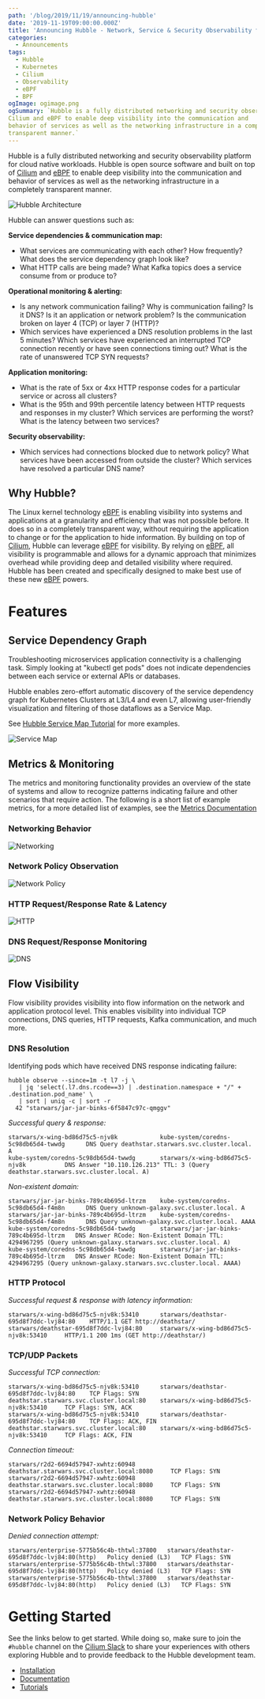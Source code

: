 ```yaml
---
path: '/blog/2019/11/19/announcing-hubble'
date: '2019-11-19T09:00:00.000Z'
title: 'Announcing Hubble - Network, Service & Security Observability for Kubernetes'
categories:
  - Announcements
tags:
  - Hubble
  - Kubernetes
  - Cilium
  - Observability
  - eBPF
  - BPF
ogImage: ogimage.png
ogSummary: `Hubble is a fully distributed networking and security observability platform for cloud native workloads. Hubble is open source software and built on top of
Cilium and eBPF to enable deep visibility into the communication and
behavior of services as well as the networking infrastructure in a completely
transparent manner.`
---
```


Hubble is a fully distributed networking and security observability platform
for cloud native workloads. Hubble is open source software and built on top of
[Cilium] and [eBPF] to enable deep visibility into the communication and
behavior of services as well as the networking infrastructure in a completely
transparent manner.

![Hubble Architecture](ogimage.png)

Hubble can answer questions such as:

**Service dependencies & communication map:**

- What services are communicating with each other? How frequently? What does
  the service dependency graph look like?
- What HTTP calls are being made? What Kafka topics does a service consume
  from or produce to?

**Operational monitoring & alerting:**

- Is any network communication failing? Why is communication failing? Is it
  DNS? Is it an application or network problem? Is the communication broken on
  layer 4 (TCP) or layer 7 (HTTP)?
- Which services have experienced a DNS resolution problems in the last 5
  minutes? Which services have experienced an interrupted TCP connection
  recently or have seen connections timing out? What is the rate of unanswered
  TCP SYN requests?

**Application monitoring:**

- What is the rate of 5xx or 4xx HTTP response codes for a particular service
  or across all clusters?
- What is the 95th and 99th percentile latency between HTTP requests and
  responses in my cluster? Which services are performing the worst? What is
  the latency between two services?

**Security observability:**

- Which services had connections blocked due to network policy? What services
  have been accessed from outside the cluster? Which services have resolved a
  particular DNS name?

## Why Hubble?

The Linux kernel technology [eBPF] is enabling visibility into systems and
applications at a granularity and efficiency that was not possible before. It
does so in a completely transparent way, without requiring the application to
change or for the application to hide information. By building on top of
[Cilium], Hubble can leverage [eBPF] for visibility. By relying on [eBPF], all
visibility is programmable and allows for a dynamic approach that minimizes
overhead while providing deep and detailed visibility where required. Hubble
has been created and specifically designed to make best use of these new [eBPF]
powers.

# Features

## Service Dependency Graph

Troubleshooting microservices application connectivity is a challenging task.
Simply looking at "kubectl get pods" does not indicate dependencies between
each service or external APIs or databases.

Hubble enables zero-effort automatic discovery of the service dependency graph
for Kubernetes Clusters at L3/L4 and even L7, allowing user-friendly
visualization and filtering of those dataflows as a Service Map.

See [Hubble Service Map Tutorial](https://github.com/cilium/hubble/tree/v0.5/tutorials/deploy-hubble-servicemap)
for more examples.

![Service Map](servicemap.png)

## Metrics & Monitoring

The metrics and monitoring functionality provides an overview of the state of
systems and allow to recognize patterns indicating failure and other scenarios
that require action. The following is a short list of example metrics, for a
more detailed list of examples, see the [Metrics
Documentation](https://github.com/cilium/hubble/blob/v0.5/Documentation/metrics.md)

### Networking Behavior

![Networking](network_and_tcp.png)

### Network Policy Observation

![Network Policy](network_policy_pod.png)

### HTTP Request/Response Rate & Latency

![HTTP](http.png)

### DNS Request/Response Monitoring

![DNS](dns.png)

## Flow Visibility

Flow visibility provides visibility into flow information on the network and
application protocol level. This enables visibility into individual TCP
connections, DNS queries, HTTP requests, Kafka communication, and much more.

### DNS Resolution

Identifying pods which have received DNS response indicating failure:

    hubble observe --since=1m -t l7 -j \
       | jq 'select(.l7.dns.rcode==3) | .destination.namespace + "/" + .destination.pod_name' \
       | sort | uniq -c | sort -r
      42 "starwars/jar-jar-binks-6f5847c97c-qmggv"

_Successful query & response:_

    starwars/x-wing-bd86d75c5-njv8k            kube-system/coredns-5c98db65d4-twwdg      DNS Query deathstar.starwars.svc.cluster.local. A
    kube-system/coredns-5c98db65d4-twwdg       starwars/x-wing-bd86d75c5-njv8k           DNS Answer "10.110.126.213" TTL: 3 (Query deathstar.starwars.svc.cluster.local. A)

_Non-existent domain:_

    starwars/jar-jar-binks-789c4b695d-ltrzm    kube-system/coredns-5c98db65d4-f4m8n      DNS Query unknown-galaxy.svc.cluster.local. A
    starwars/jar-jar-binks-789c4b695d-ltrzm    kube-system/coredns-5c98db65d4-f4m8n      DNS Query unknown-galaxy.svc.cluster.local. AAAA
    kube-system/coredns-5c98db65d4-twwdg       starwars/jar-jar-binks-789c4b695d-ltrzm   DNS Answer RCode: Non-Existent Domain TTL: 4294967295 (Query unknown-galaxy.starwars.svc.cluster.local. A)
    kube-system/coredns-5c98db65d4-twwdg       starwars/jar-jar-binks-789c4b695d-ltrzm   DNS Answer RCode: Non-Existent Domain TTL: 4294967295 (Query unknown-galaxy.starwars.svc.cluster.local. AAAA)

### HTTP Protocol

_Successful request & response with latency information:_

    starwars/x-wing-bd86d75c5-njv8k:53410      starwars/deathstar-695d8f7ddc-lvj84:80    HTTP/1.1 GET http://deathstar/
    starwars/deathstar-695d8f7ddc-lvj84:80     starwars/x-wing-bd86d75c5-njv8k:53410     HTTP/1.1 200 1ms (GET http://deathstar/)

### TCP/UDP Packets

_Successful TCP connection:_

    starwars/x-wing-bd86d75c5-njv8k:53410      starwars/deathstar-695d8f7ddc-lvj84:80    TCP Flags: SYN
    deathstar.starwars.svc.cluster.local:80    starwars/x-wing-bd86d75c5-njv8k:53410     TCP Flags: SYN, ACK
    starwars/x-wing-bd86d75c5-njv8k:53410      starwars/deathstar-695d8f7ddc-lvj84:80    TCP Flags: ACK, FIN
    deathstar.starwars.svc.cluster.local:80    starwars/x-wing-bd86d75c5-njv8k:53410     TCP Flags: ACK, FIN

_Connection timeout:_

    starwars/r2d2-6694d57947-xwhtz:60948   deathstar.starwars.svc.cluster.local:8080     TCP Flags: SYN
    starwars/r2d2-6694d57947-xwhtz:60948   deathstar.starwars.svc.cluster.local:8080     TCP Flags: SYN
    starwars/r2d2-6694d57947-xwhtz:60948   deathstar.starwars.svc.cluster.local:8080     TCP Flags: SYN

### Network Policy Behavior

_Denied connection attempt:_

    starwars/enterprise-5775b56c4b-thtwl:37800   starwars/deathstar-695d8f7ddc-lvj84:80(http)   Policy denied (L3)   TCP Flags: SYN
    starwars/enterprise-5775b56c4b-thtwl:37800   starwars/deathstar-695d8f7ddc-lvj84:80(http)   Policy denied (L3)   TCP Flags: SYN
    starwars/enterprise-5775b56c4b-thtwl:37800   starwars/deathstar-695d8f7ddc-lvj84:80(http)   Policy denied (L3)   TCP Flags: SYN

# Getting Started

See the links below to get started. While doing so, make sure to join the
`#hubble` channel on the [Cilium Slack] to share your experiences with others
exploring Hubble and to provide feedback to the Hubble development team.

- [Installation](https://github.com/cilium/hubble/blob/v0.5/Documentation/installation.md)
- [Documentation](https://github.com/cilium/hubble/tree/v0.5/Documentation)
- [Tutorials](https://github.com/cilium/hubble/tree/v0.5/tutorials)

[cilium]: http://github.com/cilium/cilium
[ebpf]: http://docs.cilium.io/en/stable/bpf/
[cilium slack]: https://slack.cilium.io/
